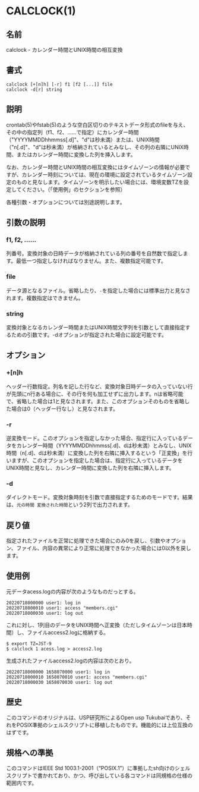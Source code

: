 # CALCLOCK(1)

## 名前

calclock - カレンダー時間とUNIX時間の相互変換

## 書式

```sh:
calclock [+[n]h] [-r] f1 [f2 [...]] file
calclock -d[r] string
```

## 説明

crontab(5)やfstab(5)のような空白区切りのテキストデータ形式のfileを与え、その中の指定列（f1、f2、……で指定）にカレンダー時間（"YYYYMMDDhhmmss[.d]"、"d"は秒未満）または、UNIX時間（"n[.d]"、"d"は秒未満）が格納されているとみなし、その列の右隣にUNIX時間、またはカレンダー時間に変換した列を挿入します。

なお、カレンダー時間とUNIX時間の相互変換にはタイムゾーンの情報が必要ですが、カレンダー時刻については、現在の環境に設定されているタイムゾーン設定のものと見なします。タイムゾーンを明示したい場合には、環境変数TZを設定してください。（「使用例」のセクションを参照）

各種引数・オプションについては別途説明します。

## 引数の説明

### f1, f2, ......

列番号。変換対象の日時データが格納されている列の番号を自然数で指定します。最低一つ指定しなければなりません。また、複数指定可能です。

### file

データ源となるファイル。省略したり、`-`を指定した場合には標準出力と見なされます。複数指定はできません。

### string

変換対象となるカレンダー時間またはUNIX時間文字列を引数として直接指定するための引数です。-dオプションが指定された場合に設定可能です。

## オプション

### +[n]h

ヘッダー行数指定。列名を記した行など、変換対象日時データの入っていない行が先頭にn行ある場合に、その行を何も加工せずに出力します。nは省略可能で、省略した場合は1と見なされます。また、このオプションそのものを省略した場合は0（ヘッダー行なし）と見なされます。

### -r

逆変換モード。このオプションを指定しなかった場合、指定行に入っているデータをカレンダー時間（YYYYMMDDhhmmss[.d]、dは秒未満）とみなし、UNIX時間（n[.d]、dは秒未満）に変換した列を右隣に挿入するという「正変換」を行いますが、このオプションを指定した場合は、指定行に入っているデータをUNIX時間と見なし、カレンダー時間に変換した列を右隣に挿入します。

### -d

ダイレクトモード。変換対象時刻を引数で直接指定するためのモードです。結果は、`元の時間 変換された時間`という2列で出力されます。

## 戻り値

指定されたファイルを正常に処理できた場合にのみ0を戻し、引数やオプション、ファイル、内容の異常により正常に処理できなかった場合には0以外を戻します。

## 使用例

元データacess.logの内容が次のようなものだっとする。


```text:acess.log
20220718000000 user1: log in
20220718000010 user1: access "members.cgi"
20220718000030 user1: log out
```

これに対し、1列目のデータをUNIX時間へ正変換（ただしタイムゾーンは日本時間）し、ファイルaccess2.logに格納する。

```sh:
$ export TZ=JST-9
$ calclock 1 acess.log > access2.log
```

生成されたファイルaccess2.logの内容は次のとおり。

```text:acess2.log
20220718000000 1658070000 user1: log in
20220718000010 1658070010 user1: access "members.cgi"
20220718000030 1658070030 user1: log out
```

## 歴史

このコマンドのオリジナルは、USP研究所によるOpen usp Tukubaiであり、それをPOSIX準拠のシェルスクリプトに移植したものです。機能的には上位互換のはずです。

## 規格への準拠

このコマンドはIEEE Std 1003.1-2001（“POSIX.1”）に準拠したsh向けのシェルスクリプトで書かれており、かつ、呼び出している各コマンドは同規格の仕様の範囲内です。
